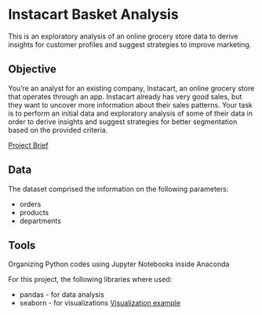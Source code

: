 # Instacart Basket Analysis

This is an exploratory analysis of an online grocery store data to derive insights for customer profiles and suggest strategies to improve marketing.

## Objective

You’re an analyst for an existing company, Instacart, an online grocery store
that operates through an app. Instacart already has very good sales, but they
want to uncover more information about their sales patterns. Your task is to
perform an initial data and exploratory analysis of some of their data in order
to derive insights and suggest strategies for better segmentation based on
the provided criteria.

 [Project Brief](https://github.com/datenuhli/instacart_basket_analysis/blob/main/Instacart%20Basket%20Analysis/01%20Project%20Management/Instacart_Basket_Analysis_Project_Brief.pdf) 

## Data

The dataset comprised the information on the following parameters:
- orders
- products
- departments

## Tools

Organizing Python codes using Jupyter Notebooks inside Anaconda 

For this project, the following libraries where used:
- pandas - for data analysis
- seaborn - for visualizations
[Visualization example](https://github.com/datenuhli/instacart_basket_analysis/blob/main/Instacart%20Basket%20Analysis/04%20Analysis/Visualizations/Mean_Prices_by_Customer_Profiles.png) 

